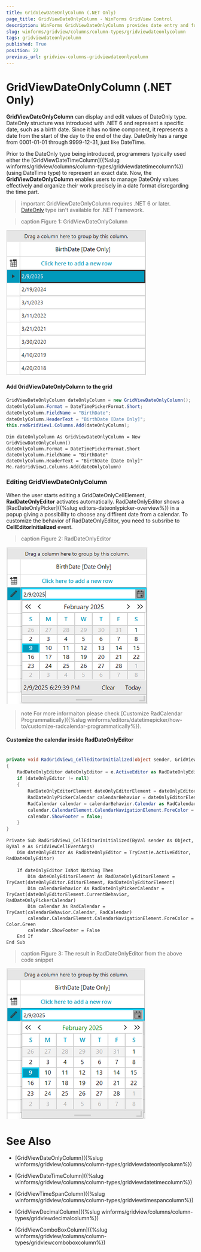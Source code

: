 ```yaml
---
title: GridViewDateOnlyColumn (.NET Only)
page_title: GridViewDateOnlyColumn - WinForms GridView Control
description: WinForms GridViewDateOnlyColumn provides date entry and formatting for DateOnly data type.
slug: winforms/gridview/columns/column-types/gridviewdateonlycolumn
tags: gridviewdateonlycolumn
published: True
position: 22
previous_url: gridview-columns-gridviewdateonlycolumn
---
```


# GridViewDateOnlyColumn (.NET Only)

**GridViewDateOnlyColumn** can display and edit values of DateOnly type. DateOnly structure was introduced with .NET 6 and represent a specific date, such as a birth date. Since it has no time component, it represents a date from the start of the day to the end of the day. DateOnly has a range from 0001-01-01 through 9999-12-31, just like DateTime. 

Prior to the DateOnly type being introduced, programmers typically used either the [GridViewDateTimeColumn]({%slug winforms/gridview/columns/column-types/gridviewdatetimecolumn%}) (using DateTime type) to represent an exact date. Now, the **GridViewDateOnlyColumn** enables users to manage DateOnly values effectively and organize their work precisely in a date format disregarding the time part.

>important GridViewDateOnlyColumn requires .NET 6 or later. [DateOnly](https://learn.microsoft.com/en-us/dotnet/api/system.dateonly?view=net-9.0) type isn't available for .NET Framework.

>caption Figure 1: GridViewDateOnlyColumn

![WinForms RadGridView GridViewDateOnlyColumn](images/gridview-columns-gridviewdateonlycolumn001.png)

#### Add GridViewDateOnlyColumn to the grid

````C#
GridViewDateOnlyColumn dateOnlyColumn = new GridViewDateOnlyColumn();
dateOnlyColumn.Format = DateTimePickerFormat.Short;
dateOnlyColumn.FieldName = "BirthDate";
dateOnlyColumn.HeaderText = "BirthDate [Date Only]";
this.radGridView1.Columns.Add(dateOnlyColumn);

````
````VB.NET
Dim dateOnlyColumn As GridViewDateOnlyColumn = New GridViewDateOnlyColumn()
dateOnlyColumn.Format = DateTimePickerFormat.Short
dateOnlyColumn.FieldName = "BirthDate"
dateOnlyColumn.HeaderText = "BirthDate [Date Only]"
Me.radGridView1.Columns.Add(dateOnlyColumn)

````

### Editing GridViewDateOnlyColumn 

When the user starts editing a GridDateOnlyCellElement, **RadDateOnlyEditor** activates automatically. RadDateOnlyEditor shows a [RadDateOnlyPicker]({%slug editors-dateonlypicker-overview%}) in a popup giving a possibility to choose any diffirent date from a calendar. To customize the behavior of RadDateOnlyEditor, you need to subsribe to **CellEditorInitialized** event. 

>caption Figure 2: RadDateOnlyEditor

![WinForms RadGridView GridViewDateOnlyColumn Editing](images/gridview-columns-gridviewdateonlycolumn002.png)

>note For more informaiton please check [Customize RadCalendar Programmatically]({%slug winforms/editors/datetimepicker/how-to/customize-radcalendar-programmatically%}).

#### Customize the calendar inside RadDateOnlyEditor

````C#

private void RadGridView1_CellEditorInitialized(object sender, GridViewCellEventArgs e)
{
    RadDateOnlyEditor dateOnlyEditor = e.ActiveEditor as RadDateOnlyEditor;
    if (dateOnlyEditor != null)
    {
        RadDateOnlyEditorElement dateOnlyEditorElement = dateOnlyEditor.EditorElement as RadDateOnlyEditorElement;
        RadDateOnlyPickerCalendar calendarBehavior = dateOnlyEditorElement.CurrentBehavior as RadDateOnlyPickerCalendar;
        RadCalendar calendar = calendarBehavior.Calendar as RadCalendar;
        calendar.CalendarElement.CalendarNavigationElement.ForeColor = Color.Green;
        calendar.ShowFooter = false;
    }
}

````
````VB.NET
Private Sub RadGridView1_CellEditorInitialized(ByVal sender As Object, ByVal e As GridViewCellEventArgs)
    Dim dateOnlyEditor As RadDateOnlyEditor = TryCast(e.ActiveEditor, RadDateOnlyEditor)

    If dateOnlyEditor IsNot Nothing Then
        Dim dateOnlyEditorElement As RadDateOnlyEditorElement = TryCast(dateOnlyEditor.EditorElement, RadDateOnlyEditorElement)
        Dim calendarBehavior As RadDateOnlyPickerCalendar = TryCast(dateOnlyEditorElement.CurrentBehavior, RadDateOnlyPickerCalendar)
        Dim calendar As RadCalendar = TryCast(calendarBehavior.Calendar, RadCalendar)
        calendar.CalendarElement.CalendarNavigationElement.ForeColor = Color.Green
        calendar.ShowFooter = False
    End If
End Sub

````

>caption Figure 3: The result in RadDateOnlyEditor from the above code snippet

![WinForms RadGridView GridViewDateOnlyColumn Editing](images/gridview-columns-gridviewdateonlycolumn003.png)

            
# See Also
* [GridViewDateOnlyColumn]({%slug winforms/gridview/columns/column-types/gridviewdateonlycolumn%})

* [GridViewDateTimeColumn]({%slug winforms/gridview/columns/column-types/gridviewdatetimecolumn%})

* [GridViewTimeSpanColumn]({%slug winforms/gridview/columns/column-types/gridviewtimespancolumn%})

* [GridViewDecimalColumn]({%slug winforms/gridview/columns/column-types/gridviewdecimalcolumn%})

* [GridViewComboBoxColumn]({%slug winforms/gridview/columns/column-types/gridviewcomboboxcolumn%})

